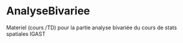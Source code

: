 # AnalyseBivariee
Materiel (cours /TD) pour la partie analyse bivariée du cours de stats spatiales IGAST
